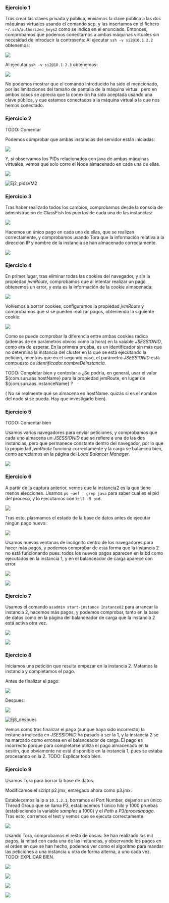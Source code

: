 ### Ejercicio 1

Tras crear las claves privada y pública, enviamos la clave pública a las dos máquinas virtuales usando el comando scp, y las insertamos en el fichero `~/.ssh/authorized_keys2` como se indica en el enunciado. Entonces, comprobamos que podemos conectarnos a ambas máquinas virtuales sin necesidad de introducir la contraseña:
Al ejecutar `ssh -v si2@10.1.2.2` obtenemos:

![](Ej1_sshVM2.png)

Al ejecutar `ssh -v si2@10.1.2.3` obtenemos:

![](Ej1_sshVM3.png)

No podemos mostrar que el comando introducido ha sido el mencionado, por las limitaciones del tamaño de pantalla de la máquina virtual, pero en ambos casos se aprecia que la conexión ha sido aceptada usando una clave pública, y que estamos conectados a la máquina virtual a la que nos hemos conectado.

### Ejercicio 2

TODO: Comentar

Podemos comprobar que ambas instancias del servidor están iniciadas:

![](EJ2_InstanciasCluster.png)

Y, si observamos los PIDs relacionados con java de ambas máquinas virtuales, vemos que solo corre el Node almacenado en cada una de ellas.

![](Ej2_pidsVM3.png)

![Ej2_pidsVM2](Ej2_pidsVM2.png)

### Ejercicio 3

Tras haber realizado todos los cambios, comprobamos desde la consola de administración de GlassFish los puertos de cada una de las instancias:

![](Ej3_WebApplicationLinks.png)

Hacemos un único pago en cada una de ellas, que se realizan correctamente, y comprobamos usando Tora que la información relativa a la dirección IP y nombre de la instancia se han almacenado correctamente.

![](Ej3_Tora.png)

### Ejercicio 4

En primer lugar, tras eliminar todas las cookies del navegador, y sin la propiedad *jvmRoute*, comprobamos que al intentar realizar un pago obtenemos un error, y esta es la información de la cookie almacenada:

![](./Ej4_1.png)

Volvemos a borrar cookies, configuramos la propiedad *jvmRoute* y comprobamos que sí se pueden realizar pagos, obteniendo la siguiente cookie:

![](./Ej4_2.png)

Como se puede comprobar la diferencia entre ambas cookies radica (además de en parámetros obvios como la hora) en la vaiable *JSESSIONID*, como era de esperar. En la primera prueba, es un identificador sin más que no determina la instancia del cluster en la que se está ejecutando la petición, mientras que en el segundo caso, el parámetro *JSESSIONID* está compuesto de *identificador.nombreDeInstancia*.

TODO: Completar bien y contestar a ¿Se podría, en general, usar el valor \${com.sun.aas.hostName} para la propiedad jvmRoute, en lugar de ${com.sun.aas.instanceName} ?

( No sé realmente qué se almacena en hostName. quizás si es el nombre del nodo sí se pueda. Hay que investigarlo bien).

### Ejercicio 5

TODO: Comentar bien

Usamos varios navegadores para enviar peticiones, y comprobamos que cada uno almacena un *JSESSIONID* que se refiere a una de las dos instancias, pero que permanece constante dentro del navegador, por lo que la propiedad *jvmRoute* funciona correctamente y la carga se balancea bien, como apreciamos en la página del *Load Balancer Manager*.

![](Ej5.png)

### Ejercicio 6

A partir de la captura anterior, vemos que la instancia2 es la que tiene menos elecciones. Usamos `ps –aef | grep java` para saber cual es el pid del proceso, y lo ejecutamos con `kill -9 pid`. 

![](Ej6_comandos.png)

Tras esto, plasmamos el estado de la base de datos antes de ejecutar ningún pago nuevo:

![](Ej6_antes.png)

Usamos nuevas ventanas de incógnito dentro de los navegadores para hacer más pagos, y podemos comprobar de esta forma que la instancia 2 no está funcionando pues: todos los nuevos pagos aparecen en la bd como ejecutados en la instancia 1, y en el balanceador de carga aparece con error.

 ![](Ej6_despues.png)

![](Ej6_load.png)

### Ejercicio 7

Usamos el comando `asadmin start-instance Instance02` para arrancar la instancia 2, hacemos más pagos, y podemos comprobar, tanto en la base de datos como en la página del balanceador de carga que la instancia 2 está activa otra vez.

![](Ej7_db.png)

![](Ej7_load.png)

### Ejercicio 8

Iniciamos una petición que resulta empezar en la instancia 2. Matamos la instancia y completamos el pago. 

Antes de finalizar el pago:

![](Ej8_antes.png)

Despues:

![](Ej8_despues_2.png)

![Ej8_despues](Ej8_despues.png)

Vemos como tras finalizar el pago (aunque haya sido incorrecto) la instancia indicada en *JSESSIONID* ha pasado a ser la 1, y la instancia 2 se ha marcado como erronea en el balanceador de carga. El pago es incorrecto porque para completarse utiliza el pago almacenado en la sesión, que obviamente no está disponible en la instancia 1, pues se estaba procesando en la 2. TODO: Explicar todo bien.

### Ejercicio 9

Usamos Tora para borrar la base de datos. 

Modificamos el script p2.jmx, entregado ahora como p3.jmx.

Establecemos la ip a `10.1.2.1`, borramos el Port Number,  dejamos un único Thread Group que se llama P3, establecemos 1 único hilo y 1000 pruebas (estableciendo la variable *samples* a 1000) y el *Path* a *P3/procesapago*. Tras esto, corremos el test y vemos que se ejecuta correctamente.

![](Ej9_Jmeter.png)

Usando Tora, comprobamos el resto de cosas: Se han realizado los mil pagos, la mitad con cada una de las instancias, y observando los pagos en el orden en que se han hecho, podemos ver como el algoritmo para mandar las peticiones a una instancia u otra de forma alterna, a uno cada vez. TODO: EXPLICAR BIEN.

![](Ej9_Tora_1.png)

![](Ej9_Tora_2.png)

![](Ej9_Tora_3.png)

![](Ej9_Tora_4.png)